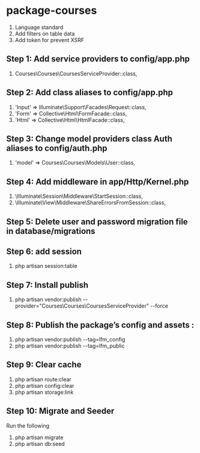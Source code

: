 # package-courses

1. Language standard
1. Add filters on table data
1. Add token for prevent XSRF

## Step 1: Add service providers to **config/app.php**

1. Courses\Courses\CoursesServiceProvider::class,

## Step 2: Add class aliases to **config/app.php**

1. 'Input' => Illuminate\Support\Facades\Request::class,
1. 'Form' => Collective\Html\FormFacade::class,
1. 'Html' => Collective\Html\HtmlFacade::class,

## Step 3: Change model providers class Auth aliases to **config/auth.php**
1. 'model' => Courses\Courses\Models\User::class,

## Step 4: Add middleware in app/Http/Kernel.php

1.  \Illuminate\Session\Middleware\StartSession::class,
1.  \Illuminate\View\Middleware\ShareErrorsFromSession::class,


## Step 5: Delete user and password migration file in database/migrations

## Step 6: add session

1. php artisan session:table

## Step 7: Install publish

1. php artisan vendor:publish --provider="Courses\Courses\CoursesServiceProvider" --force

## Step 8: Publish the package’s config and assets :

1. php artisan vendor:publish --tag=lfm_config
1. php artisan vendor:publish --tag=lfm_public

## Step 9: Clear cache
1. php artisan route:clear
1. php artisan config:clear
1. php artisan storage:link

## Step 10: Migrate and Seeder
Run the following
1. php artisan migrate
1. php artisan db:seed
